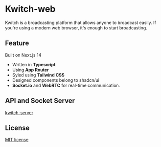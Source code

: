 # Kwitch-web

Kwitch is a broadcasting platform that allows anyone to broadcast easily. If you're using a modern web browser, it's enough to start broadcasting.

## Feature

Built on Next.js 14

- Written in **Typescript**
- Using **App Router**
- Syled using **Tailwind CSS**
- Designed components belong to shadcn/ui
- **Socket.io** and **WebRTC** for real-time communication.

## API and Socket Server

[kwitch-server](https://github.com/SA-TermProject-Team-Kwitch/kwitch-server)

## License

[MIT license](https://github.com/SA-TermProject-Team-Kwitch/kwitch-web/edit/main/LICENSE)
